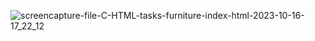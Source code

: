 

![screencapture-file-C-HTML-tasks-furniture-index-html-2023-10-16-17_22_12](https://github.com/KomalR2003/Furniture/assets/138985585/975617a4-cced-45bc-a964-a33113111751)
